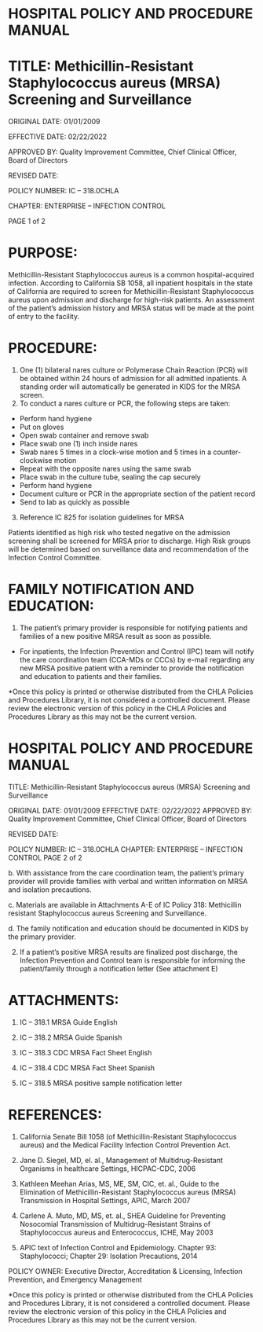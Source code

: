 # HOSPITAL POLICY AND PROCEDURE MANUAL

# TITLE: Methicillin-Resistant Staphylococcus aureus (MRSA) Screening and Surveillance

ORIGINAL DATE: 01/01/2009

EFFECTIVE DATE: 02/22/2022

APPROVED BY: Quality Improvement Committee, Chief Clinical Officer, Board of Directors

REVISED DATE:

POLICY NUMBER: IC – 318.0CHLA

CHAPTER: ENTERPRISE – INFECTION CONTROL

PAGE 1 of 2

# PURPOSE:

Methicillin-Resistant Staphylococcus aureus is a common hospital-acquired infection. According to California SB 1058, all inpatient hospitals in the state of California are required to screen for Methicillin-Resistant Staphylococcus aureus upon admission and discharge for high-risk patients. An assessment of the patient’s admission history and MRSA status will be made at the point of entry to the facility.

# PROCEDURE:

1. One (1) bilateral nares culture or Polymerase Chain Reaction (PCR) will be obtained within 24 hours of admission for all admitted inpatients. A standing order will automatically be generated in KIDS for the MRSA screen.
2. To conduct a nares culture or PCR, the following steps are taken:
- Perform hand hygiene
- Put on gloves
- Open swab container and remove swab
- Place swab one (1) inch inside nares
- Swab nares 5 times in a clock-wise motion and 5 times in a counter-clockwise motion
- Repeat with the opposite nares using the same swab
- Place swab in the culture tube, sealing the cap securely
- Perform hand hygiene
- Document culture or PCR in the appropriate section of the patient record
- Send to lab as quickly as possible
3. Reference IC 825 for isolation guidelines for MRSA

Patients identified as high risk who tested negative on the admission screening shall be screened for MRSA prior to discharge. High Risk groups will be determined based on surveillance data and recommendation of the Infection Control Committee.

# FAMILY NOTIFICATION AND EDUCATION:

1. The patient’s primary provider is responsible for notifying patients and families of a new positive MRSA result as soon as possible.
- For inpatients, the Infection Prevention and Control (IPC) team will notify the care coordination team (CCA-MDs or CCCs) by e-mail regarding any new MRSA positive patient with a reminder to provide the notification and education to patients and their families.

*Once this policy is printed or otherwise distributed from the CHLA Policies and Procedures Library, it is not considered a controlled document. Please review the electronic version of this policy in the CHLA Policies and Procedures Library as this may not be the current version.
# HOSPITAL POLICY AND PROCEDURE MANUAL

TITLE: Methicillin-Resistant Staphylococcus aureus (MRSA) Screening and Surveillance

ORIGINAL DATE: 01/01/2009 EFFECTIVE DATE: 02/22/2022 APPROVED BY: Quality Improvement Committee, Chief Clinical Officer, Board of Directors

REVISED DATE:

POLICY NUMBER: IC – 318.0CHLA CHAPTER: ENTERPRISE – INFECTION CONTROL PAGE 2 of 2

b. With assistance from the care coordination team, the patient’s primary provider will provide families with verbal and written information on MRSA and isolation precautions.

c. Materials are available in Attachments A-E of IC Policy 318: Methicillin resistant Staphylococcus aureus Screening and Surveillance.

d. The family notification and education should be documented in KIDS by the primary provider.

2. If a patient’s positive MRSA results are finalized post discharge, the Infection Prevention and Control team is responsible for informing the patient/family through a notification letter (See attachment E)

# ATTACHMENTS:

1. IC – 318.1 MRSA Guide English

2. IC – 318.2 MRSA Guide Spanish

3. IC – 318.3 CDC MRSA Fact Sheet English

4. IC – 318.4 CDC MRSA Fact Sheet Spanish

5. IC – 318.5 MRSA positive sample notification letter

# REFERENCES:

1. California Senate Bill 1058 (of Methicillin-Resistant Staphylococcus aureus) and the Medical Facility Infection Control Prevention Act.

2. Jane D. Siegel, MD, el. al., Management of Multidrug-Resistant Organisms in healthcare Settings, HICPAC-CDC, 2006

3. Kathleen Meehan Arias, MS, ME, SM, CIC, et. al., Guide to the Elimination of Methicillin-Resistant Staphylococcus aureus (MRSA) Transmission in Hospital Settings, APIC, March 2007

4. Carlene A. Muto, MD, MS, et. al., SHEA Guideline for Preventing Nosocomial Transmission of Multidrug-Resistant Strains of Staphylococcus aureus and Enterococcus, ICHE, May 2003

5. APIC text of Infection Control and Epidemiology. Chapter 93: Staphylococci; Chapter 29: Isolation Precautions, 2014

POLICY OWNER: Executive Director, Accreditation & Licensing, Infection Prevention, and Emergency Management

*Once this policy is printed or otherwise distributed from the CHLA Policies and Procedures Library, it is not considered a controlled document. Please review the electronic version of this policy in the CHLA Policies and Procedures Library as this may not be the current version.